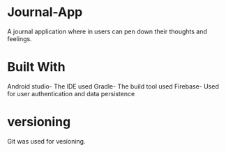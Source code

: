 # Journal-App
A journal application where in users can pen down their thoughts and feelings. 

# Built With
Android studio- The IDE used
Gradle- The build tool used 
Firebase- Used for user authentication and data persistence

# versioning
Git was used for vesioning.
